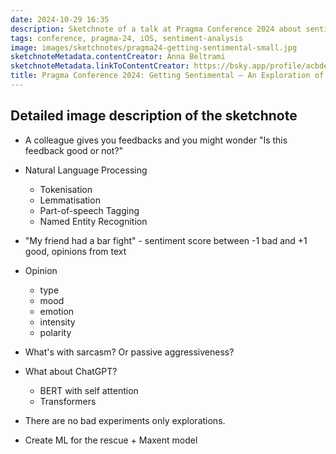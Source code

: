 ```yaml
---
date: 2024-10-29 16:35
description: Sketchnote of a talk at Pragma Conference 2024 about sentiment analysis.
tags: conference, pragma-24, iOS, sentiment-analysis
image: images/sketchnotes/pragma24-getting-sentimental-small.jpg
sketchnoteMetadata.contentCreator: Anna Beltrami
sketchnoteMetadata.linkToContentCreator: https://bsky.app/profile/acbdev.bsky.social
title: Pragma Conference 2024: Getting Sentimental – An Exploration of Sentiment Analysis in iOS
---
```


## Detailed image description of the sketchnote

- A colleague gives you feedbacks and you might wonder "Is this feedback good or not?"
- Natural Language Processing
    - Tokenisation
    - Lemmatisation
    - Part-of-speech Tagging
    - Named Entity Recognition

- "My friend had a bar fight" - sentiment score between -1 bad and +1 good, opinions from text
- Opinion
    - type
    - mood
    - emotion
    - intensity
    - polarity

- What's with sarcasm? Or passive aggressiveness?
- What about ChatGPT?
    - BERT with self attention
    - Transformers

- There are no bad experiments only explorations.
- Create ML for the rescue + Maxent model
